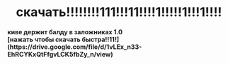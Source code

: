 <h1 align="center">скачать!!!!!!!!111!!!11!!!!1!!!!!1!!!1!!!!</h1>

<h4 align="left">киве держит балду в заложниках 1.0 <br>[нажать чтобы скачать быстра!!11!](https://drive.google.com/file/d/1vLEx_n33-EhRCYKxQtFfgvLCK5fbZy_n/view)</h4>

